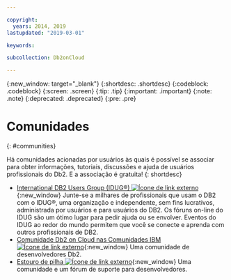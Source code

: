 ```yaml
---

copyright:
  years: 2014, 2019
lastupdated: "2019-03-01"

keywords: 

subcollection: Db2onCloud

---
```


<!-- Attribute definitions --> 
{:new_window: target="_blank"}
{:shortdesc: .shortdesc}
{:codeblock: .codeblock}
{:screen: .screen}
{:tip: .tip}
{:important: .important}
{:note: .note}
{:deprecated: .deprecated}
{:pre: .pre}

# Comunidades
{: #communities}

Há comunidades acionadas por usuários às quais é possível se associar para obter informações, tutoriais, discussões e ajuda de usuários profissionais do Db2. E a associação é gratuita!
{: shortdesc}

* [International DB2 Users Group (IDUG®) ![Ícone de link externo](../../icons/launch-glyph.svg "Ícone de link externo")](https://www.idug.org/){:new_window} Junte-se a milhares de profissionais que usam o DB2 com o IDUG®, uma organização e independente, sem fins lucrativos, administrada por usuários e para usuários do DB2. Os fóruns on-line do IDUG são um ótimo lugar para pedir ajuda ou se envolver. Eventos do IDUG ao redor do mundo permitem que você se conecte e aprenda com outros profissionais de DB2.
* [Comunidade Db2 on Cloud nas Comunidades IBM ![Ícone de link externo](../../icons/launch-glyph.svg "Ícone de link externo")](https://community.ibm.com/community/user/hybriddatamanagement/communities/community-home?CommunityKey=ea909850-39ea-4ac4-9512-8e2eb37ea09a){:new_window} Uma comunidade de desenvolvedores Db2.
* [Estouro de pilha ![Ícone de link externo](../../icons/launch-glyph.svg "Ícone de link externo")](https://stackoverflow.com/users/login?ssrc=anon_ask&returnurl=https%3a%2f%2fstackoverflow.com%2fquestions%2fask%3ftags%3ddashdb){:new_window} Uma comunidade e um fórum de suporte para desenvolvedores.
